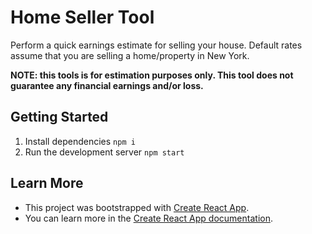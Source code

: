 # Home Seller Tool

Perform a quick earnings estimate for selling your house. Default rates assume that you are selling a home/property in New York.

**NOTE: this tools is for estimation purposes only. This tool does not guarantee any financial earnings and/or loss.**

## Getting Started

1. Install dependencies
   `npm i`
2. Run the development server
   `npm start`

## Learn More

- This project was bootstrapped with [Create React App](https://github.com/facebook/create-react-app).
- You can learn more in the [Create React App documentation](https://facebook.github.io/create-react-app/docs/getting-started).
